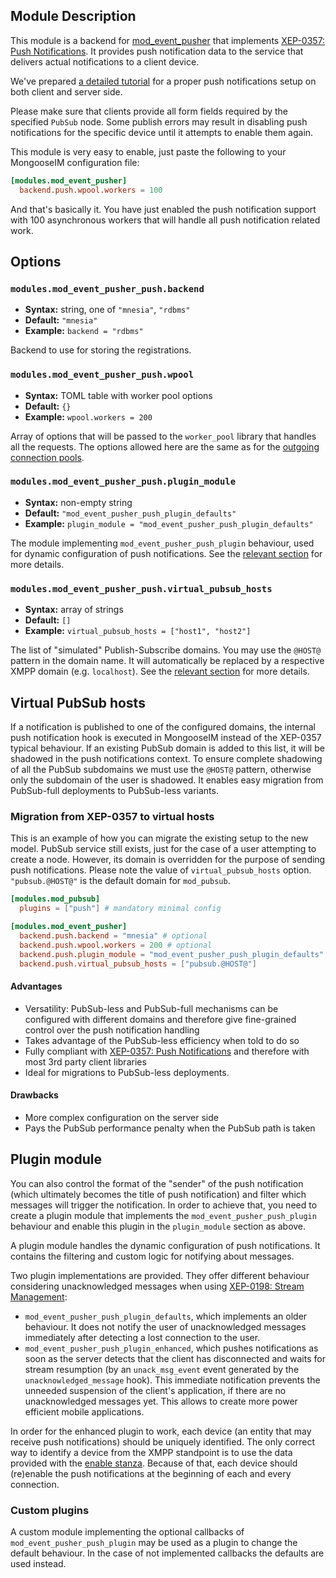 ## Module Description

This module is a backend for [mod_event_pusher][] that implements
[XEP-0357: Push Notifications][XEP-0357].
It provides push notification data to the service that delivers actual notifications
to a client device.

We've prepared [a detailed tutorial][tutorial] for a proper push
notifications setup on both client and server side.

Please make sure that clients provide all form fields required by the specified `PubSub` node.
Some publish errors may result in disabling push notifications for the specific device until it
attempts to enable them again.

This module is very easy to enable, just paste the following to your MongooseIM configuration file:

```toml
[modules.mod_event_pusher]
  backend.push.wpool.workers = 100
```

And that's basically it. You have just enabled the push notification support
with 100 asynchronous workers that will handle all push notification related work.


## Options

### `modules.mod_event_pusher_push.backend`
* **Syntax:** string, one of `"mnesia"`, `"rdbms"`
* **Default:** `"mnesia"`
* **Example:** `backend = "rdbms"`

Backend to use for storing the registrations.

### `modules.mod_event_pusher_push.wpool`
* **Syntax:** TOML table with worker pool options
* **Default:** `{}`
* **Example:** `wpool.workers = 200`

Array of options that will be passed to the `worker_pool` library that handles all the requests. The options allowed here are the same as for the [outgoing connection pools](../configuration/outgoing-connections.md#worker-pool-options).

### `modules.mod_event_pusher_push.plugin_module`
* **Syntax:** non-empty string
* **Default:** `"mod_event_pusher_push_plugin_defaults"`
* **Example:** `plugin_module = "mod_event_pusher_push_plugin_defaults"`

The module implementing `mod_event_pusher_push_plugin` behaviour, used for dynamic configuration of push notifications.
See the [relevant section](#plugin-module) for more details.

### `modules.mod_event_pusher_push.virtual_pubsub_hosts`
* **Syntax:** array of strings
* **Default:** `[]`
* **Example:** `virtual_pubsub_hosts = ["host1", "host2"]`

The list of "simulated" Publish-Subscribe domains. You may use the `@HOST@` pattern in the domain name.
It will automatically be replaced by a respective XMPP domain (e.g. `localhost`).
See the [relevant section](#virtual-pubsub-hosts) for more details.

## Virtual PubSub hosts

If a notification is published to one of the configured domains, the internal push notification hook
is executed in MongooseIM instead of the XEP-0357 typical behaviour. If an existing PubSub domain
is added to this list, it will be shadowed in the push notifications context. To ensure complete
shadowing of all the PubSub subdomains we must use the `@HOST@` pattern, otherwise only the
subdomain of the user is shadowed. It enables easy migration from PubSub-full deployments to
PubSub-less variants.

### Migration from XEP-0357 to virtual hosts

This is an example of how you can migrate the existing setup to the new model. PubSub service still
exists, just for the case of a user attempting to create a node. However, its domain is overridden
for the purpose of sending push notifications. Please note the value of `virtual_pubsub_hosts`
option. `"pubsub.@HOST@"` is the default domain for `mod_pubsub`.

```toml
[modules.mod_pubsub]
  plugins = ["push"] # mandatory minimal config

[modules.mod_event_pusher]
  backend.push.backend = "mnesia" # optional
  backend.push.wpool.workers = 200 # optional
  backend.push.plugin_module = "mod_event_pusher_push_plugin_defaults" # optional
  backend.push.virtual_pubsub_hosts = ["pubsub.@HOST@"]
```

#### Advantages
* Versatility: PubSub-less and PubSub-full mechanisms can be configured with different domains and
  therefore give fine-grained control over the push notification handling
* Takes advantage of the PubSub-less efficiency when told to do so
* Fully compliant with [XEP-0357: Push Notifications][XEP-0357] and therefore with most 3rd party client libraries
* Ideal for migrations to PubSub-less deployments.

#### Drawbacks
* More complex configuration on the server side
* Pays the PubSub performance penalty when the PubSub path is taken


## Plugin module

You can also control the format of the "sender" of the push notification (which ultimately becomes
the title of push notification) and filter which messages will trigger the notification.
In order to achieve that, you need to create a plugin module that implements the
`mod_event_pusher_push_plugin` behaviour and enable this plugin in the `plugin_module` section as
above.

A plugin module handles the dynamic configuration of push notifications. 
It contains the filtering and custom logic for notifying about messages.

Two plugin implementations are provided.
They offer different behaviour considering unacknowledged messages when using [XEP-0198: Stream Management][XEP-0198]:


* `mod_event_pusher_push_plugin_defaults`, which implements an older behaviour. It does not notify
  the user of unacknowledged messages immediately after detecting a lost connection to the user.
* `mod_event_pusher_push_plugin_enhanced`, which pushes notifications as soon as the server detects
  that the client has disconnected and waits for stream resumption (by an `unack_msg_event` event
  generated by the `unacknowledged_message` hook). This immediate notification prevents the unneeded
  suspension of the client's application, if there are no unacknowledged messages yet. This allows
  to create more power efficient mobile applications.

In order for the enhanced plugin to work, each device (an entity that may receive push
notifications) should be uniquely identified. The only correct way to identify a device from the
XMPP standpoint is to use the data provided with the [enable stanza][enabling]. Because of that,
each device should (re)enable the push notifications at the beginning of each and every connection.

### Custom plugins

A custom module implementing the optional callbacks of `mod_event_pusher_push_plugin`
may be used as a plugin to change the default behaviour. In the case of not implemented callbacks
the defaults are used instead.

[mod_event_pusher]: ./mod_event_pusher.md
[XEP-0198]: https://xmpp.org/extensions/xep-0198.html
[enabling]: https://xmpp.org/extensions/xep-0357.html#enabling
[tutorial]: ../tutorials/push-notifications/Push-notifications.md
[XEP-0357]: https://xmpp.org/extensions/xep-0357.html
